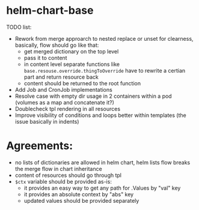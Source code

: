 # helm-chart-base

TODO list:
- Rework from merge approarch to nested replace or unset for clearness, basically, flow should go like that:
    - get merged dictionary on the top level
    - pass it to content
    - in content level separate functions like `base.resouse.override.thingToOverride` have to rewrite a certian part and return resource back
    - content should be returned to the root function
- Add Job and CronJob implementations
- Resolve case with empty dir usage in 2 containers within a pod (volumes as a map and concatenate it?)
- Doublecheck tpl rendering in all resources
- Improve visibility of conditions and loops better within templates (the issue basically in indents)

# Agreements:
  - no lists of dictionaries are allowed in helm chart, helm lists flow breaks the merge flow in chart inheritance
  - content of resources should go through tpl
  - `$ctx` variable should be provided as-is:
    - it provides an easy way to get any path for .Values by "val" key
    - it provides an absolute context by "abs" key
    - updated values should be provided separately
